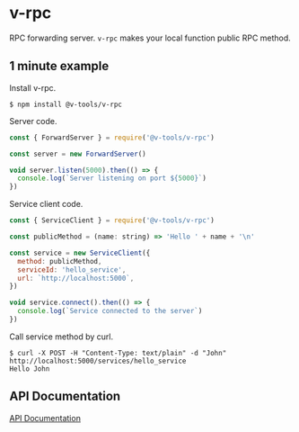 # v-rpc

RPC forwarding server. `v-rpc` makes your local function public RPC method.

## 1 minute example

Install v-rpc.

```
$ npm install @v-tools/v-rpc
```

Server code.

```js
const { ForwardServer } = require('@v-tools/v-rpc')

const server = new ForwardServer()

void server.listen(5000).then(() => {
  console.log(`Server listening on port ${5000}`)
})
```

Service client code.

```js
const { ServiceClient } = require('@v-tools/v-rpc')

const publicMethod = (name: string) => 'Hello ' + name + '\n'

const service = new ServiceClient({
  method: publicMethod,
  serviceId: 'hello_service',
  url: `http://localhost:5000`,
})

void service.connect().then(() => {
  console.log(`Service connected to the server`)
})
```

Call service method by curl.

```
$ curl -X POST -H "Content-Type: text/plain" -d "John" http://localhost:5000/services/hello_service
Hello John
```

## API Documentation

[API Documentation](doc/README.md)
